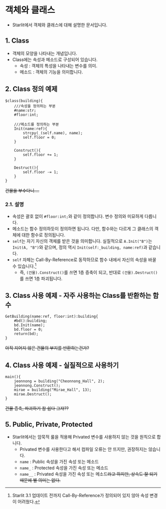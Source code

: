 # 객체와 클래스

- Starlit에서 객체와 클래스에 대해 설명한 문서입니다.

## 1. Class

- 객체의 모양을 나타내는 개념입니다.
- Class에는 속성과 메소드로 구성되어 있습니다.
  - 속성 : 객체의 특성을 나타내는 변수를 의미.
  - 메소드 : 객체의 기능을 의미합니다.
 
## 2. Class 정의 예제

```
$class(building){
    ///속성을 정의하는 부분
    #name:str;
    #floor:int;

    ///메소드를 정의하는 부분
    Init(name:ref){
        strcpy(_(self.name), name);
        self.floor = 0;
    }

    Construct(){
        self.floor += 1;
    }

    Destruct(){
        self.floor -= 1;
    }
}
```
~~건물을 부수다니....~~

### 2.1. 설명

- 속성은 괄호 없이 `#floor:int;`와 같이 정의합니다. 변수 정의와 미묘하게 다릅니다.
- 메소드는 함수 정의하듯이 정의하면 됩니다. 다만, 함수와는 다르게 그 클래스의 객체에 대한 함수로 정의됩니다.
- `self`는 자기 자신의 객체를 받은 것을 의미합니다. 실질적으로 `A.Init("B")`는 `Init(A, "B")`와 같으며, 정의 역시 `Init(self:_building, name:ref)`과 같습니다.
- `self` 자체는 Call-By-Reference로 동작하므로 함수 내에서 자신의 속성을 바꿀 수 있습니다.[^속성변경]
  - 즉, `(건물).Construct()`를 쓰면 1층 증축이 되고, 반대로 `(건물).Destruct()`를 쓰면 1층 파괴됩니다.

## 3. Class 사용 예제 - 자주 사용하는 Class를 반환하는 함수

```
GetBuilding(name:ref, floor:int):building{
    #bd():building;
    bd.Init(name);
    bd.floor = 0;
    return(bd);
}
```
~~아직 지어지 않은 건물의 부지를 반환하는건가?~~

## 4. Class 사용 예제 - 실질적으로 사용하기

```
main(){
    jeonnong = building("Cheonnong_Hall", 2);
    jeonnong.Construct();
    mirae = building("Mirae_Hall", 13);
    mirae.Destruct();
}
```
~~건물 증축, 파괴하기 참 쉽다 그쟈??~~

## 5. Public, Private, Protected

- Starlit에서는 암묵적 룰을 적용해 Privated 변수를 사용하지 않는 것을 원칙으로 합니다.
  - Privated 변수를 사용한다고 해서 컴파일 오류는 안 뜨지만, 권장하지는 않습니다.
  - `name` : Public 속성을 가진 속성 또는 메소드
  - `name_` : Protected 속성을 가진 속성 또는 메소드
  - `name__` : Privated 속성을 가진 속성 또는 메소드~~라고 하지만, 상속도 잘 되기 때문에 별 의미는 없다.~~
 
    



[^속성변경]: Starlit 3.1 업데이트 전까지 Call-By-Reference가 정의되어 있지 않아 속성 변경이 어려웠다.
